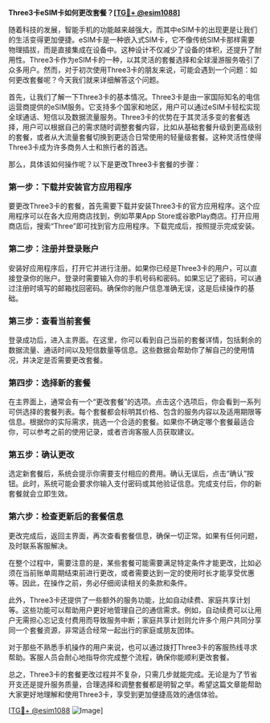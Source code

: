 **Three3卡eSIM卡如何更改套餐？[[TG💪+ @esim1088](https://t.me/s/esim1088)]**

随着科技的发展，智能手机的功能越来越强大，而其中eSIM卡的出现更是让我们的生活变得更加便捷。eSIM卡是一种嵌入式SIM卡，它不像传统SIM卡那样需要物理插拔，而是直接集成在设备中。这种设计不仅减少了设备的体积，还提升了耐用性。Three3卡作为eSIM卡的一种，以其灵活的套餐选择和全球漫游服务吸引了众多用户。然而，对于初次使用Three3卡的朋友来说，可能会遇到一个问题：如何更改套餐呢？今天我们就来详细解答这个问题。

首先，让我们了解一下Three3卡的基本情况。Three3卡是由一家国际知名的电信运营商提供的eSIM服务。它支持多个国家和地区，用户可以通过eSIM卡轻松实现全球通话、短信以及数据流量服务。Three3卡的优势在于其灵活多变的套餐选择，用户可以根据自己的需求随时调整套餐内容，比如从基础套餐升级到更高级别的套餐，或者从大流量套餐切换到更适合日常使用的轻量级套餐。这种灵活性使得Three3卡成为许多商务人士和旅行者的首选。

那么，具体该如何操作呢？以下是更改Three3卡套餐的步骤：

### 第一步：下载并安装官方应用程序

要更改Three3卡的套餐，首先需要下载并安装Three3卡的官方应用程序。这个应用程序可以在各大应用商店找到，例如苹果App Store或谷歌Play商店。打开应用商店后，搜索“Three”即可找到官方应用程序。下载完成后，按照提示完成安装。

### 第二步：注册并登录账户

安装好应用程序后，打开它并进行注册。如果你已经是Three3卡的用户，可以直接登录你的账户。登录时需要输入你的手机号码和密码。如果忘记了密码，可以通过注册时填写的邮箱找回密码。确保你的账户信息准确无误，这是后续操作的基础。

### 第三步：查看当前套餐

登录成功后，进入主界面。在这里，你可以看到自己当前的套餐详情，包括剩余的数据流量、通话时间以及短信数量等信息。这些数据会帮助你了解自己的使用情况，并决定是否需要更改套餐。

### 第四步：选择新的套餐

在主界面上，通常会有一个“更改套餐”的选项。点击这个选项后，你会看到一系列可供选择的套餐列表。每个套餐都会标明其价格、包含的服务内容以及适用期限等信息。根据你的实际需求，挑选一个合适的套餐。如果你不确定哪个套餐最适合你，可以参考之前的使用记录，或者咨询客服人员获取建议。

### 第五步：确认更改

选定新套餐后，系统会提示你需要支付相应的费用。确认无误后，点击“确认”按钮。此时，系统可能会要求你输入支付密码或其他验证信息。完成支付后，你的新套餐就会立即生效。

### 第六步：检查更新后的套餐信息

更改完成后，返回主界面，再次查看套餐信息，确保一切正常。如果有任何问题，及时联系客服解决。

在整个过程中，需要注意的是，某些套餐可能需要满足特定条件才能更改，比如必须在当前账单周期结束前进行更改，或者需要达到一定的使用时长才能享受优惠等。因此，在操作之前，务必仔细阅读相关的条款和条件。

此外，Three3卡还提供了一些额外的服务功能，比如自动续费、家庭共享计划等。这些功能可以帮助用户更好地管理自己的通信需求。例如，自动续费可以让用户无需担心忘记支付费用而导致服务中断；家庭共享计划则允许多个用户共同分享同一个套餐资源，非常适合经常一起出行的家庭或朋友团体。

对于那些不熟悉手机操作的用户来说，也可以通过拨打Three3卡的客服热线寻求帮助。客服人员会耐心地指导你完成整个流程，确保你能顺利更改套餐。

总之，Three3卡的套餐更改过程并不复杂，只需几步就能完成。无论是为了节省开支还是提升服务质量，合理选择和调整套餐都是明智之举。希望这篇文章能帮助大家更好地理解和使用Three3卡，享受到更加便捷高效的通信体验。

[[TG💪+ @esim1088](https://t.me/s/esim1088) ![Image](https://i.postimg.cc/4NQfJmqS/Snipaste-2025-05-13-00-14-12.png)]